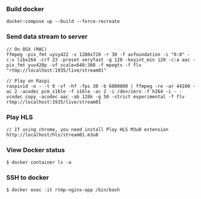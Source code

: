 ### Build docker

    docker-compose up --build --force-recreate

### Send data stream to server

    // On OSX (MAC)
    ffmpeg -pix_fmt uyvy422 -s 1280x720 -r 30 -f avfoundation -i "0:0" -c:v libx264 -crf 23 -preset veryfast -g 120 -keyint_min 120 -c:a aac -pix_fmt yuv420p -vf scale=640:360 -f mpegts -f flv "rtmp://localhost:1935/live/stream01"

    // Play on Raspi
    raspivid -o - -t 0 -vf -hf -fps 30 -b 6000000 | ffmpeg -re -ar 44100 -ac 2 -acodec pcm_s16le -f s16le -ac 2 -i /dev/zero -f h264 -i - -vcodec copy -acodec aac -ab 128k -g 50 -strict experimental -f flv rtmp://localhost:1935/live/stream01


### Play HLS

    // If using chrome, you need install Play HLS M3u8 extension
    http://localhost/hls/stream01.m3u8

### View Docker status

    $ docker container ls -a

### SSH to docker

    $ docker exec -it rtmp-nginx-app /bin/bash
